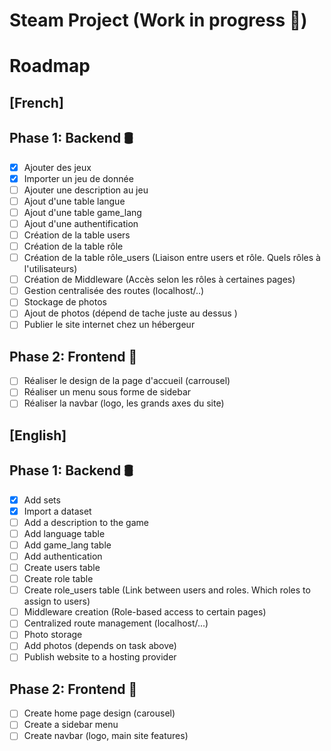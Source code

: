 # Steam Project (Work in progress 🚧)

# Roadmap
 
## [French]
## Phase 1: Backend 🛢
- [x] Ajouter des jeux
- [x] Importer un jeu de donnée
- [ ] Ajouter une description au jeu
- [ ] Ajout d'une table langue
- [ ] Ajout d'une table game_lang
- [ ] Ajout d'une authentification
- [ ] Création de la table users
- [ ] Création de la table rôle
- [ ] Création de la table rôle_users (Liaison entre users et rôle. Quels rôles à l'utilisateurs)
- [ ] Création de Middleware (Accès selon les rôles à certaines pages)
- [ ] Gestion centralisée des routes (localhost/..)
- [ ] Stockage de photos
- [ ] Ajout de photos (dépend de tache juste au dessus )
- [ ] Publier le site internet chez un hébergeur
 
## Phase 2: Frontend 🎨
- [ ] Réaliser le design de la page d'accueil (carrousel)
- [ ] Réaliser un menu sous forme de sidebar
- [ ] Réaliser la navbar (logo, les grands axes du site)

## [English]
## Phase 1: Backend 🛢
- [x] Add sets
- [x] Import a dataset
- [ ] Add a description to the game
- [ ] Add language table
- [ ] Add game_lang table
- [ ] Add authentication
- [ ] Create users table
- [ ] Create role table
- [ ] Create role_users table (Link between users and roles. Which roles to assign to users)
- [ ] Middleware creation (Role-based access to certain pages)
- [ ] Centralized route management (localhost/...)
- [ ] Photo storage
- [ ] Add photos (depends on task above)
- [ ] Publish website to a hosting provider
 
## Phase 2: Frontend 🎨
- [ ] Create home page design (carousel)
- [ ] Create a sidebar menu
- [ ] Create navbar (logo, main site features)